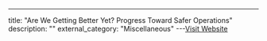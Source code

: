 ---
title: "Are We Getting Better Yet? Progress Toward Safer Operations"
description: ""
external_category: "Miscellaneous"
---[Visit Website](https://www.usenix.org/conference/srecon20americas/presentation/elman)

